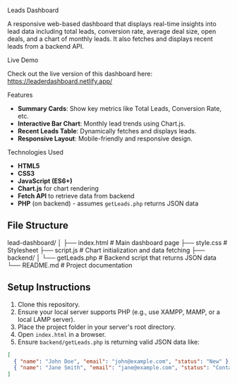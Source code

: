 Leads Dashboard

A responsive web-based dashboard that displays real-time insights into lead data including total leads, conversion rate, average deal size, open deals, and a chart of monthly leads. It also fetches and displays recent leads from a backend API.

Live Demo

Check out the live version of this dashboard here:  
https://leaderdashboard.netlify.app/


Features

- **Summary Cards**: Show key metrics like Total Leads, Conversion Rate, etc.
- **Interactive Bar Chart**: Monthly lead trends using Chart.js.
- **Recent Leads Table**: Dynamically fetches and displays leads.
- **Responsive Layout**: Mobile-friendly and responsive design.

Technologies Used

- **HTML5**  
- **CSS3**
- **JavaScript (ES6+)**
- **Chart.js** for chart rendering
- **Fetch API** to retrieve data from backend
- **PHP** (on backend) - assumes `getLeads.php` returns JSON data

## File Structure

lead-dashboard/
│
├── index.html # Main dashboard page
├── style.css # Stylesheet
├── script.js # Chart initialization and data fetching
├── backend/
│ └── getLeads.php # Backend script that returns JSON data
└── README.md # Project documentation

## Setup Instructions

1. Clone this repository.
2. Ensure your local server supports PHP (e.g., use XAMPP, MAMP, or a local LAMP server).
3. Place the project folder in your server's root directory.
4. Open `index.html` in a browser.
5. Ensure `backend/getLeads.php` is returning valid JSON data like:

```json
[
  { "name": "John Doe", "email": "john@example.com", "status": "New" },
  { "name": "Jane Smith", "email": "jane@example.com", "status": "Contacted" }
]
